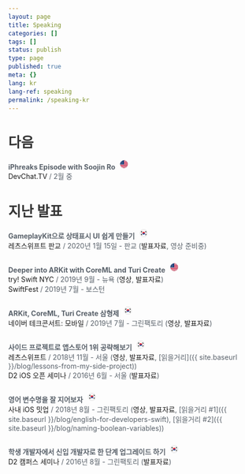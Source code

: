 ```yaml
---
layout: page
title: Speaking
categories: []
tags: []
status: publish
type: page
published: true
meta: {}
lang: kr
lang-ref: speaking
permalink: /speaking-kr
---
```

# 다음

<!-- 일정이 없습니다 ☺️ -->

<strong class="talk-title">iPhreaks Episode with Soojin Ro</strong>
<img style="margin-left: 6px; margin-bottom: 3px" src="/assets/language-icons/us.png" width="16"/>
<br>
[DevChat.TV](https://devchat.tv/iphreaks/) / 2월 중

# 지난 발표

<strong class="talk-title">GameplayKit으로 상태표시 UI 쉽게 만들기</strong>
<img style="margin-left: 6px; margin-bottom: 3px" src="/assets/language-icons/kr.png" width="16"/>
<br>
[레츠스위프트 판교](https://festa.io/events/803) / 2020년 1월 15일 - 판교 ([발표자료](https://www.slideshare.net/soojinro9/gameplaykit-ui), 영상 준비중)

<strong class="talk-title">Deeper into ARKit with CoreML and Turi Create</strong>
<img style="margin-left: 6px; margin-bottom: 3px" src="/assets/language-icons/us.png" width="16"/>
<br>
[try! Swift NYC](https://www.tryswift.co/events/2019/nyc/) / 2019년 9월 - 뉴욕 ([영상](https://www.youtube.com/watch?v=VBZve4cLH4E), [발표자료](https://www.slideshare.net/soojinro9/deeper-into-arkit-with-coreml-and-turi-create))
<br>
[SwiftFest](https://swiftfest.io) / 2019년 7월 - 보스턴

<strong class="talk-title">ARKit, CoreML, Turi Create 삼형제</strong>
<img style="margin-left: 6px; margin-bottom: 3px" src="/assets/language-icons/kr.png" width="16"/>
<br>
[네이버 테크콘서트: 모바일](http://techcon.naver.com) / 2019년 7월 - 그린팩토리 ([영상](https://tv.naver.com/v/9342810/list/486582), [발표자료](https://www.slideshare.net/NaverEngineering/techcon-2019-mobile-ios41arkit-coreml-turi-create))

<strong class="talk-title">사이드 프로젝트로 앱스토어 1위 공략해보기</strong>
<img style="margin-left: 6px; margin-bottom: 3px" src="/assets/language-icons/kr.png" width="16"/>
<br>
[레츠스위프트](http://letswift.kr/2018/) / 2018년 11월 - 서울 ([영상](https://www.youtube.com/watch?v=_2t24zQvRFs), [발표자료](https://speakerdeck.com/nsoojin/saideu-peurojegteuro-aebseutoeo-1wi-gongryaghagi), [읽을거리]({{ site.baseurl }}/blog/lessons-from-my-side-project))
<br>
[D2 iOS 오픈 세미나](https://d2.naver.com/news/9814448) / 2016년 6월 - 서울 ([발표자료](https://www.slideshare.net/soojinro9/d2-63435589))

<strong class="talk-title">영어 변수명을 잘 지어보자</strong>
<img style="margin-left: 6px; margin-bottom: 3px" src="/assets/language-icons/kr.png" width="16"/>
<br>
[사내 iOS 밋업](https://recruit.webtoonscorp.com/webtoon/ko/job/list) / 2018년 8월 - 그린팩토리 ([영상](https://tv.naver.com/v/4980432), [발표자료](https://speakerdeck.com/nsoojin/gaebaljareul-wihan-yeongeo-munbeob), [읽을거리 #1]({{ site.baseurl }}/blog/english-for-developers-swift), [읽을거리 #2]({{ site.baseurl }}/blog/naming-boolean-variables))

<strong class="talk-title">학생 개발자에서 신입 개발자로 한 단계 업그레이드 하기</strong>
<img style="margin-left: 6px; margin-bottom: 3px" src="/assets/language-icons/kr.png" width="16"/>
<br>
[D2 캠퍼스 세미나](https://d2.naver.com/news/0344295) / 2016년 8월 - 그린팩토리 ([발표자료](https://www.slideshare.net/soojinro9/d2-65385330))

<style type="text/css">
  a { 
  	text-decoration: none;
  }
  a:hover { 
  	text-decoration: underline; 
  }
  p {
    color: #586069;
    overflow: hidden;
    margin-bottom: 26px;
  }
  h1 {
  	color: #353535;
  }
  h3 {
  	color: #353535;
  	font-size: 17px;
  	font-weight: bold;
  	margin-bottom: 0px;
  }
</style>